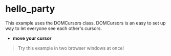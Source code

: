 # hello_party

This example uses the DOMCursors class. DOMCursors is an easy to set up way to let everyone see each other's cursors.

- **move your cursor**

> Try this example in two browser windows at once!
